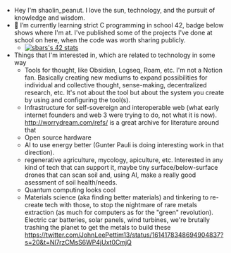 - Hey I'm shaolin_peanut. I love the sun, technology, and the pursuit of knowledge and wisdom.
- 🌱 I’m currently learning strict C programming in school 42, badge below shows where I'm at. I've published some of the projects I've done at school on here, when the code was worth sharing publicly.
  - [![sbars's 42 stats](https://badge42.vercel.app/api/v2/cl1yzv2a0004009ktxup1wxxg/stats?cursusId=21&coalitionId=193)](https://github.com/JaeSeoKim/badge42)
- Things that I'm interested in, which are related to technology in some way
  - Tools for thought, like Obsidian, Logseq, Roam, etc. I'm not a Notion fan. Basically creating new mediums to expand possibilities for individual and collective thought, sense-making, decentralized research, etc. It's not about the tool but about the system you create by using and configuring the tool(s).
  - Infrastructure for self-sovereign and interoperable web (what early internet founders and web 3 were trying to do, not what it is now). http://worrydream.com/refs/ is a great archive for literature around that
  - Open source hardware
  - AI to use energy better (Gunter Pauli is doing interesting work in that direction).
  - regenerative agriculture, mycology, apiculture, etc. Interested in any kind of tech that can support it, maybe tiny surface/below-surface drones that can scan soil and, using AI, make a really good asessment of soil health/needs.
  - Quantum computing looks cool
  - Materials science (aka finding better materials) and tinkering to re-create tech with those, to stop the nightmare of rare metals extraction (as much for computers as for the "green" revolution). Electric car batteries, solar panels, wind turbines, we're brutally trashing the planet to get the metals to build these https://twitter.com/JohnLeePettim13/status/1614178348694904837?s=20&t=Nl7rzCMsS6WP4jUxt0CmjQ

